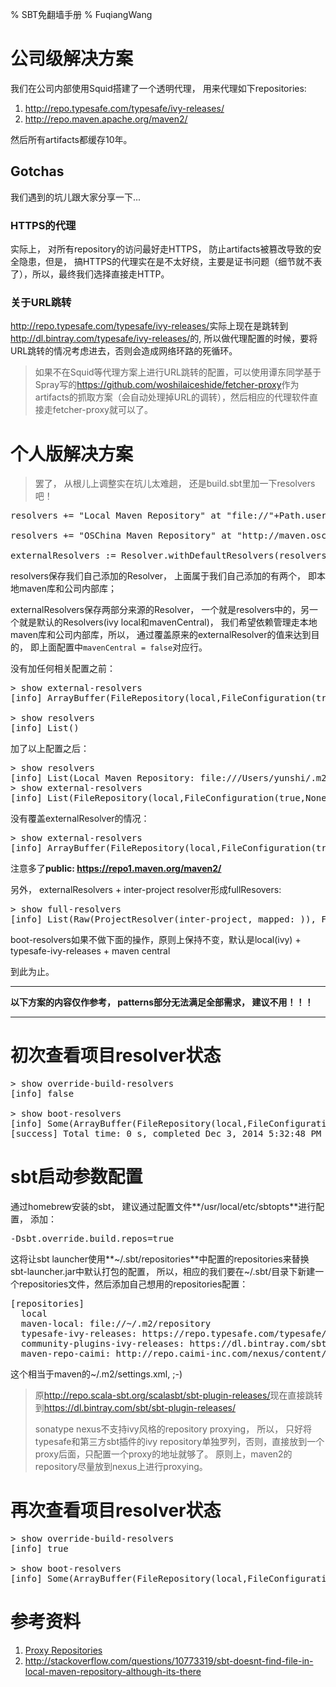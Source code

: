 % SBT免翻墙手册
% FuqiangWang


# 公司级解决方案

我们在公司内部使用Squid搭建了一个透明代理， 用来代理如下repositories:

1. <http://repo.typesafe.com/typesafe/ivy-releases/>
2. <http://repo.maven.apache.org/maven2/>

然后所有artifacts都缓存10年。

## Gotchas

我们遇到的坑儿跟大家分享一下...

### HTTPS的代理

实际上， 对所有repository的访问最好走HTTPS， 防止artifacts被篡改导致的安全隐患，但是， 搞HTTPS的代理实在是不太好绕，主要是证书问题（细节就不表了），所以，最终我们选择直接走HTTP。

### 关于URL跳转

<http://repo.typesafe.com/typesafe/ivy-releases/>实际上现在是跳转到<http://dl.bintray.com/typesafe/ivy-releases/>的, 所以做代理配置的时候，要将URL跳转的情况考虑进去，否则会造成网络环路的死循环。

> 如果不在Squid等代理方案上进行URL跳转的配置，可以使用谭东同学基于Spray写的<https://github.com/woshilaiceshide/fetcher-proxy>作为artifacts的抓取方案（会自动处理掉URL的调转），然后相应的代理软件直接走fetcher-proxy就可以了。



# 个人版解决方案

> 罢了， 从根儿上调整实在坑儿太难趟， 还是build.sbt里加一下resolvers吧！

<pre>
resolvers += "Local Maven Repository" at "file://"+Path.userHome.absolutePath+"/.m2/repository"

resolvers += "OSChina Maven Repository" at "http://maven.oschina.net/content/groups/public/"

externalResolvers := Resolver.withDefaultResolvers(resolvers.value, mavenCentral = false)
</pre>

resolvers保存我们自己添加的Resolver， 上面属于我们自己添加的有两个， 即本地maven库和公司内部库；

externalResolvers保存两部分来源的Resolver， 一个就是resolvers中的，另一个就是默认的Resolvers(ivy local和mavenCentral)， 我们希望依赖管理走本地maven库和公司内部库，所以， 通过覆盖原来的externalResolver的值来达到目的， 即上面配置中`mavenCentral = false`对应行。

没有加任何相关配置之前：

<pre>
> show external-resolvers
[info] ArrayBuffer(FileRepository(local,FileConfiguration(true,None),Patterns(ivyPatterns=List(${ivy.home}/local/[organisation]/[module]/(scala_[scalaVersion]/)(sbt_[sbtVersion]/)[revision]/[type]s/[artifact](-[classifier]).[ext]), artifactPatterns=List(${ivy.home}/local/[organisation]/[module]/(scala_[scalaVersion]/)(sbt_[sbtVersion]/)[revision]/[type]s/[artifact](-[classifier]).[ext]), isMavenCompatible=false, descriptorOptional=false, skipConsistencyCheck=false)), public: https://repo1.maven.org/maven2/)

> show resolvers
[info] List()
</pre>

加了以上配置之后：

<pre>
> show resolvers
[info] List(Local Maven Repository: file:///Users/yunshi/.m2/repository, Internal Maven Repository: http://repo.caimi-inc.com/nexus/content/groups/public/)
> show external-resolvers
[info] List(FileRepository(local,FileConfiguration(true,None),Patterns(ivyPatterns=List(${ivy.home}/local/[organisation]/[module]/(scala_[scalaVersion]/)(sbt_[sbtVersion]/)[revision]/[type]s/[artifact](-[classifier]).[ext]), artifactPatterns=List(${ivy.home}/local/[organisation]/[module]/(scala_[scalaVersion]/)(sbt_[sbtVersion]/)[revision]/[type]s/[artifact](-[classifier]).[ext]), isMavenCompatible=false, descriptorOptional=false, skipConsistencyCheck=false)), Local Maven Repository: file:///Users/yunshi/.m2/repository, Internal Maven Repository: http://.../nexus/content/groups/public/)
</pre>

没有覆盖externalResolver的情况：

<pre>
> show external-resolvers
[info] ArrayBuffer(FileRepository(local,FileConfiguration(true,None),Patterns(ivyPatterns=List(${ivy.home}/local/[organisation]/[module]/(scala_[scalaVersion]/)(sbt_[sbtVersion]/)[revision]/[type]s/[artifact](-[classifier]).[ext]), artifactPatterns=List(${ivy.home}/local/[organisation]/[module]/(scala_[scalaVersion]/)(sbt_[sbtVersion]/)[revision]/[type]s/[artifact](-[classifier]).[ext]), isMavenCompatible=false, descriptorOptional=false, skipConsistencyCheck=false)), public: https://repo1.maven.org/maven2/, Local Maven Repository: file:///Users/yunshi/.m2/repository, Internal Maven Repository: http://.../nexus/content/groups/public/)
</pre>

注意多了**public: https://repo1.maven.org/maven2/**

另外， externalResolvers + inter-project resolver形成fullResovers:
<pre>
> show full-resolvers
[info] List(Raw(ProjectResolver(inter-project, mapped: )), FileRepository(local,FileConfiguration(true,None),Patterns(ivyPatterns=List(${ivy.home}/local/[organisation]/[module]/(scala_[scalaVersion]/)(sbt_[sbtVersion]/)[revision]/[type]s/[artifact](-[classifier]).[ext]), artifactPatterns=List(${ivy.home}/local/[organisation]/[module]/(scala_[scalaVersion]/)(sbt_[sbtVersion]/)[revision]/[type]s/[artifact](-[classifier]).[ext]), isMavenCompatible=false, descriptorOptional=false, skipConsistencyCheck=false)), Local Maven Repository: file:///Users/yunshi/.m2/repository, Internal Maven Repository: http://repo.caimi-inc.com/nexus/content/groups/public/)
</pre>

boot-resolvers如果不做下面的操作，原则上保持不变，默认是local(ivy) + typesafe-ivy-releases + maven central

到此为止。

----------------------------------------------

**以下方案的内容仅作参考， patterns部分无法满足全部需求， 建议不用！！！**

----------------------------------------------



# 初次查看项目resolver状态

<pre>
> show override-build-resolvers
[info] false

> show boot-resolvers
[info] Some(ArrayBuffer(FileRepository(local,FileConfiguration(true,None),Patterns(ivyPatterns=List(${ivy.home}/local/[organisation]/[module]/(scala_[scalaVersion]/)(sbt_[sbtVersion]/)[revision]/[type]s/[artifact](-[classifier]).[ext]), artifactPatterns=List(${ivy.home}/local/[organisation]/[module]/(scala_[scalaVersion]/)(sbt_[sbtVersion]/)[revision]/[type]s/[artifact](-[classifier]).[ext]), isMavenCompatible=false, descriptorOptional=false, skipConsistencyCheck=false)), URLRepository(typesafe-ivy-releases,Patterns(ivyPatterns=List(https://repo.typesafe.com/typesafe/ivy-releases/[organization]/[module]/[revision]/[type]s/[artifact](-[classifier]).[ext]), artifactPatterns=List(https://repo.typesafe.com/typesafe/ivy-releases/[organization]/[module]/[revision]/[type]s/[artifact](-[classifier]).[ext]), isMavenCompatible=false, descriptorOptional=false, skipConsistencyCheck=false)), public: https://repo1.maven.org/maven2/))
[success] Total time: 0 s, completed Dec 3, 2014 5:32:48 PM
</pre>


# sbt启动参数配置

通过homebrew安装的sbt， 建议通过配置文件**/usr/local/etc/sbtopts**进行配置， 添加：

<pre>
-Dsbt.override.build.repos=true
</pre>

这将让sbt launcher使用**~/.sbt/repositories**中配置的repositories来替换sbt-launcher.jar中默认打包的配置， 所以，相应的我们要在~/.sbt/目录下新建一个repositories文件，然后添加自己想用的repositories配置：

<pre>
[repositories]
  local
  maven-local: file://~/.m2/repository
  typesafe-ivy-releases: https://repo.typesafe.com/typesafe/ivy-releases/, [organization]/[module]/[revision]/[type]s/[artifact](-[classifier]).[ext], bootOnly
  community-plugins-ivy-releases: https://dl.bintray.com/sbt/sbt-plugin-releases/, [organization]/[module]/[revision]/[type]s/[artifact](-[classifier]).[ext]
  maven-repo-caimi: http://repo.caimi-inc.com/nexus/content/groups/public/
</pre>

这个相当于maven的~/.m2/settings.xml, ;-)

> 原<http://repo.scala-sbt.org/scalasbt/sbt-plugin-releases/>现在直接跳转到<https://dl.bintray.com/sbt/sbt-plugin-releases/>
> 
> sonatype nexus不支持ivy风格的repository proxying， 所以， 只好将typesafe和第三方sbt插件的ivy repository单独罗列，否则，直接放到一个proxy后面，只配置一个proxy的地址就够了。 原则上，maven2的repository尽量放到nexus上进行proxying。



# 再次查看项目resolver状态

<pre>
> show override-build-resolvers
[info] true

> show boot-resolvers
[info] Some(ArrayBuffer(FileRepository(local,FileConfiguration(true,None),Patterns(ivyPatterns=List(${ivy.home}/local/[organisation]/[module]/(scala_[scalaVersion]/)(sbt_[sbtVersion]/)[revision]/[type]s/[artifact](-[classifier]).[ext]), artifactPatterns=List(${ivy.home}/local/[organisation]/[module]/(scala_[scalaVersion]/)(sbt_[sbtVersion]/)[revision]/[type]s/[artifact](-[classifier]).[ext]), isMavenCompatible=false, descriptorOptional=false, skipConsistencyCheck=false)), maven-local: file://~/.m2/repository, URLRepository(typesafe-ivy-releases,Patterns(ivyPatterns=List(https://repo.typesafe.com/typesafe/ivy-releases/[organization]/[module]/[revision]/[type]s/[artifact](-[classifier]).[ext]), artifactPatterns=List(https://repo.typesafe.com/typesafe/ivy-releases/[organization]/[module]/[revision]/[type]s/[artifact](-[classifier]).[ext]), isMavenCompatible=false, descriptorOptional=false, skipConsistencyCheck=false)), URLRepository(community-plugins-ivy-releases,Patterns(ivyPatterns=List(https://dl.bintray.com/sbt/sbt-plugin-releases/[organization]/[module]/[revision]/[type]s/[artifact](-[classifier]).[ext]), artifactPatterns=List(https://dl.bintray.com/sbt/sbt-plugin-releases/[organization]/[module]/[revision]/[type]s/[artifact](-[classifier]).[ext]), isMavenCompatible=false, descriptorOptional=false, skipConsistencyCheck=false)), maven-repo-caimi: http://repo.caimi-inc.com/nexus/content/groups/public/))
</pre>



# 参考资料

1. [Proxy Repositories](http://www.scala-sbt.org/release/docs/Proxy-Repositories.html)
2. <http://stackoverflow.com/questions/10773319/sbt-doesnt-find-file-in-local-maven-repository-although-its-there>


